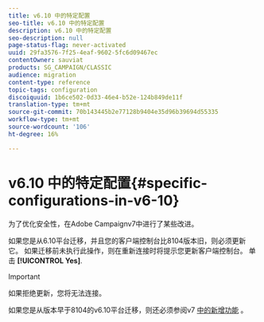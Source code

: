 ```yaml
---
title: v6.10 中的特定配置
seo-title: v6.10 中的特定配置
description: v6.10 中的特定配置
seo-description: null
page-status-flag: never-activated
uuid: 29fa3576-7f25-4eaf-9602-5fc6d09467ec
contentOwner: sauviat
products: SG_CAMPAIGN/CLASSIC
audience: migration
content-type: reference
topic-tags: configuration
discoiquuid: 1b6ce502-0d33-46e4-b52e-124b849de11f
translation-type: tm+mt
source-git-commit: 70b143445b2e77128b9404e35d96b39694d55335
workflow-type: tm+mt
source-wordcount: '106'
ht-degree: 16%

---
```



# v6.10 中的特定配置{#specific-configurations-in-v6-10}

为了优化安全性，在Adobe Campaignv7中进行了某些改进。

如果您是从6.10平台迁移，并且您的客户端控制台比8104版本旧，则必须更新它。 如果迁移前未执行此操作，则在重新连接时将提示您更新客户端控制台。 单击 **[!UICONTROL Yes]**.

>[!IMPORTANT]
>
>如果拒绝更新，您将无法连接。

如果您是从版本早于8104的v6.10平台迁移，则还必须参阅v7 [中的新增功能](../../migration/using/general-configurations.md#new-features-in-v7) 。
